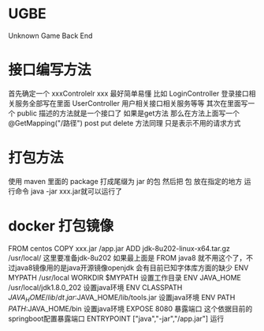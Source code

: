 # UGBE
Unknown Game Back End

# 接口编写方法
首先确定一个 xxxControlelr  xxx 最好简单易懂 比如 LoginController 登录接口相关服务全部写在里面 UserController 用户相关接口相关服务等等
其次在里面写一个 public 描述的方法就是一个接口了
如果是get方法 那么在方法上面写一个 @GetMapping("/路径") post put delete 方法同理 只是表示不用的请求方式

# 打包方法
使用 maven 里面的 package 打成尾缀为 jar 的包
然后把 包 放在指定的地方 运行命令 java -jar xxx.jar就可以运行了
# docker 打包镜像
FROM centos
COPY xxx.jar /app.jar
ADD jdk-8u202-linux-x64.tar.gz /usr/local/ 这里要准备jdk-8u202 如果最上面是 FROM java8 就不用这个了，不过java8镜像用的是java开源镜像openjdk 会有目前已知字体库方面的缺少
ENV MYPATH /usr/local 
WORKDIR $MYPATH 设置工作目录
ENV JAVA_HOME /usr/local/jdk1.8.0_202 设置java环境
ENV CLASSPATH $JAVA_HOME/lib/dt.jar:$JAVA_HOME/lib/tools.jar 设置java环境
ENV PATH $PATH:$JAVA_HOME/bin 设置java环境
EXPOSE 8080 暴露端口 这个依据目前的springboot配置暴露端口
ENTRYPOINT ["java","-jar","/app.jar"] 运行
